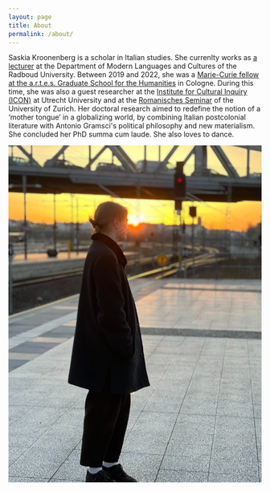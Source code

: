 ```yaml
---
layout: page
title: About
permalink: /about/
---
```


Saskia Kroonenberg is a scholar in Italian studies. She currenlty works as [a lecturer](https://www.ru.nl/en/people/kroonenberg-s) at the Department of Modern Languages and Cultures of the Radboud University. Between 2019 and 2022, she was a [Marie-Curie fellow at the a.r.t.e.s. Graduate School for the Humanities](https://artes.phil-fak.uni-koeln.de/41302.html) in Cologne. During this time, she was also a guest researcher at the [Institute for Cultural Inquiry (ICON)](https://www.uu.nl/en/research/institute-for-cultural-inquiry) at Utrecht University and at the [Romanisches Seminar](https://www.rose.uzh.ch/de.html) of the University of Zurich. Her doctoral research aimed to redefine the notion of a ‘mother tongue’ in a globalizing world, by combining Italian postcolonial literature with Antonio Gramsci's political philosophy and new materialism. She concluded her PhD summa cum laude. She also loves to dance. 

![Portrait of Saskia Kroonenberg](/assets/picture-saskia-in-the-sun.jpeg)
